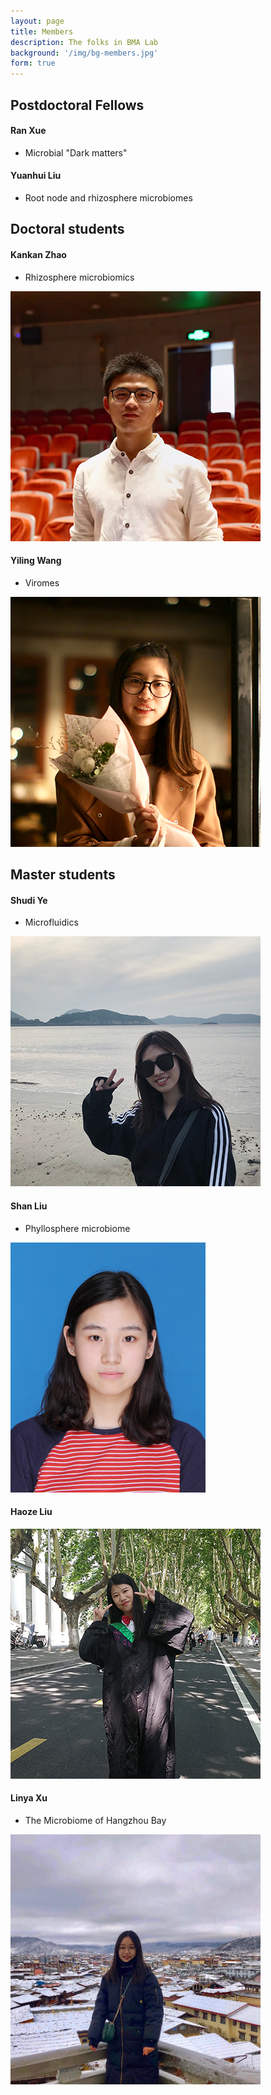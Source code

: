 ```yaml
---
layout: page
title: Members
description: The folks in BMA Lab 
background: '/img/bg-members.jpg'
form: true
---
```


## Postdoctoral Fellows

#### Ran Xue
- Microbial "Dark matters"

#### Yuanhui Liu
- Root node and rhizosphere microbiomes

## Doctoral students

#### Kankan Zhao
- Rhizosphere microbiomics

![](img/members/zhaokankan.png)

#### Yiling Wang
- Viromes

![](img/members/wangyiling.jpg)

## Master students

#### Shudi Ye
- Microfluidics

![](img/members/sudi.jpg)


#### Shan Liu
- Phyllosphere microbiome

![](img/members/liushan.jpg)

#### Haoze Liu

![](img/members/liu1.jpg)


####  Linya Xu
- The Microbiome of Hangzhou Bay

<img src="img/members/xulinya.jpg"  height="400" width="400">